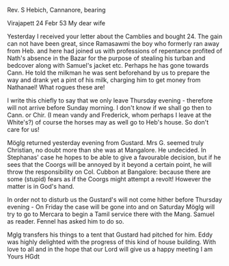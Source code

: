 Rev. S Hebich, Cannanore, bearing

 Virajapett 24 Febr 53
My dear wife

Yesterday I received your letter about the Camblies and bought 24. The gain can not have been great, since Ramasawmi the boy who formerly ran away from Heb. and here had joined us with professions of repentance profited of Nath's absence in the Bazar for the purpose of stealing his turban and bedcover along with Samuel's jacket etc. Perhaps he has gone towards Cann. He told the milkman he was sent beforehand by us to prepare the way and drank yet a pint of his milk, charging him to get money from Nathanael! What rogues these are!

I write this chiefly to say that we only leave Thursday evening - therefore will not arrive before Sunday morning. I don't know if we shall go then to Cann. or Chir. (I mean vandy and Frederick, whom perhaps I leave at the White's?) of course the horses may as well go to Heb's house. So don't care for us!

Möglg returned yesterday evening from Gustard. Mrs G. seemed truly Christian, no doubt more than she was at Mangalore. He undecided. In Stephanas' case he hopes to be able to give a favourable decision, but if he sees that the Coorgs will be annoyed by it beyond a certain point, he will throw the responsibility on Col. Cubbon at Bangalore: because there are some (stupid) fears as if the Coorgs might attempt a revolt! However the matter is in God's hand.

In order not to disturb us the Gustard's will not come hither before Thursday evening - On Friday the case will be gone into and on Saturday Möglg will try to go to Mercara to begin a Tamil service there with the Mang. Samuel as reader. Fennel has asked him to do so.

Mglg transfers his things to a tent that Gustard had pitched for him. Eddy was highly delighted with the progress of this kind of house building. With love to all and in the hope that our Lord will give us a happy meeting I am  Yours HGdt

